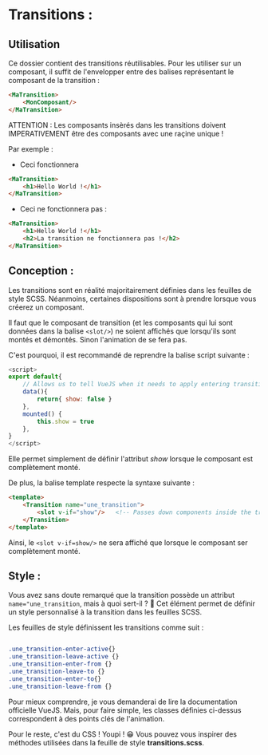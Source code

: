 # Transitions : 

## Utilisation

Ce dossier contient des transitions réutilisables. Pour les utiliser sur un composant, il suffit de l'envelopper entre 
des balises représentant le composant de la transition : 

```html
<MaTransition>
    <MonComposant/>
</MaTransition>
```

ATTENTION : Les composants insèrés dans les transitions doivent IMPERATIVEMENT être des composants avec une raçine unique !

Par exemple : 
 - Ceci fonctionnera
```html
<MaTransition>
    <h1>Hello World !</h1>   
</MaTransition>
```
 - Ceci ne fonctionnera pas : 
```html
<MaTransition>
    <h1>Hello World !</h1>   
    <h2>La transition ne fonctionnera pas !</h2>   
</MaTransition>
```

## Conception : 

Les transitions sont en réalité majoritairement définies dans les feuilles de style SCSS. Néanmoins, certaines 
dispositions sont à prendre lorsque vous créerez un composant.

Il faut que le composant de transition (et les composants qui lui sont données dans la balise ``<slot/>``) ne soient 
affichés que lorsqu'ils sont montés et démontés. Sinon l'animation de se fera pas.

C'est pourquoi, il est recommandé de reprendre la balise script suivante : 
```javascript
<script>
export default{
    // Allows us to tell VueJS when it needs to apply entering transitions or not
    data(){
        return{ show: false }
    },
    mounted() {
        this.show = true
    },
}
</script>
```

Elle permet simplement de définir l'attribut *show* lorsque le composant est complètement monté.

De plus, la balise template respecte la syntaxe suivante : 
````html
<template>
    <Transition name="une_transition">
        <slot v-if="show"/>   <!-- Passes down components inside the transitions -->
    </Transition>
</template>
````

Ainsi, le ``<slot v-if=show/>`` ne sera affiché que lorsque le composant ser complètement monté.

## Style : 

Vous avez sans doute remarqué que la transition possède un attribut ``name="une_transition``, mais à quoi sert-il ? 🤔
Cet élément permet de définir un style personnalisé à la transition dans les feuilles SCSS.

Les feuilles de style définissent les transitions comme suit : 

```scss

.une_transition-enter-active{}
.une_transition-leave-active {}
.une_transition-enter-from {}
.une_transition-leave-to {}  
.une_transition-enter-to{}
.une_transition-leave-from {}
```

Pour mieux comprendre, je vous demanderai de lire la documentation officielle VueJS. Mais, pour faire simple, les 
classes définies ci-dessus correspondent à des points clés de l'animation.

Pour le reste, c'est du CSS ! Youpi ! 😁
Vous pouvez vous inspirer des méthodes utilisées dans la feuille de style **transitions.scss**.

